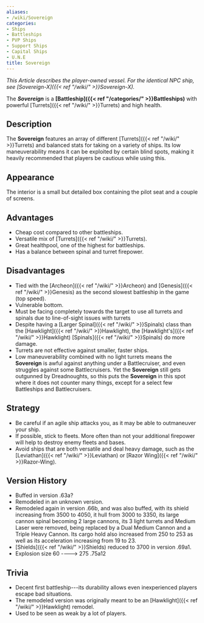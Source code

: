 ```yaml
---
aliases:
- /wiki/Sovereign
categories:
- Ships
- Battleships
- PVP Ships
- Support Ships
- Capital Ships
- U.N.E
title: Sovereign
---
```


_This Article describes the player-owned vessel. For the identical NPC ship, see [Sovereign-X]({{< ref "/wiki/" >}}Sovereign-X)._

The **_Sovereign_** is a **[Battleship]({{< ref "/categories/" >}}Battleships)** with powerful [Turrets]({{< ref "/wiki/" >}}Turrets) and high health.

## Description

The **Sovereign** features an array of different [Turrets]({{< ref "/wiki/" >}}Turrets) and balanced stats for taking on a variety of ships. Its low maneuverability means it can be exploited by certain blind spots, making it heavily recommended that players be cautious while using this.

## Appearance

The interior is a small but detailed box containing the pilot seat and a couple of screens.

## Advantages

- Cheap cost compared to other battleships.
- Versatile mix of [Turrets]({{< ref "/wiki/" >}}Turrets).
- Great healthpool, one of the highest for battleships.
- Has a balance between spinal and turret firepower.

## Disadvantages

- Tied with the [Archeon]({{< ref "/wiki/" >}}Archeon) and [Genesis]({{< ref "/wiki/" >}}Genesis) as the second slowest battleship in the game (top speed).
- Vulnerable bottom.
- Must be facing completely towards the target to use all turrets and spinals due to line-of-sight issues with turrets
- Despite having a [Larger Spinal]({{< ref "/wiki/" >}}Spinals) class than the [Hawklight]({{< ref "/wiki/" >}}Hawklight), the [Hawklight's]({{< ref "/wiki/" >}}Hawklight) [Spinals]({{< ref "/wiki/" >}}Spinals) do more damage.
- Turrets are not effective against smaller, faster ships.
- Low maneuverability combined with no light turrets means the **Sovereign** is awful against anything under a Battlecruiser, and even struggles against some Battlecruisers. Yet the **Sovereign** still gets outgunned by Dreadnoughts, so this puts the **Sovereign** in this spot where it does not counter many things, except for a select few Battleships and Battlecruisers.

## Strategy

- Be careful if an agile ship attacks you, as it may be able to outmaneuver your ship.
- If possible, stick to fleets. More often than not your additional firepower will help to destroy enemy fleets and bases.
- Avoid ships that are both versatile and deal heavy damage, such as the [Leviathan]({{< ref "/wiki/" >}}Leviathan) or [Razor Wing]({{< ref "/wiki/" >}}Razor-Wing).

## Version History 

- Buffed in version .63a?
- Remodeled in an unknown version.
- Remodeled again in version .66b, and was also buffed, with its shield increasing from 3500 to 4050, it hull from 3000 to 3350, its large cannon spinal becoming 2 large cannons, its 3 light turrets and Medium Laser were removed, being replaced by a Dual Medium Cannon and a Triple Heavy Cannon. Its cargo hold also increased from 250 to 253 as well as its acceleration increasing from 19 to 23.
- [Shields]({{< ref "/wiki/" >}}Shields) reduced to 3700 in version .69a1.
- Explosion size 60 ----> 275 .75a12

## Trivia

- Decent first battleship---its durability allows even inexperienced players escape bad situations.
- The remodeled version was originally meant to be an [Hawklight]({{< ref "/wiki/" >}}Hawklight) remodel.
- Used to be seen as weak by a lot of players.
